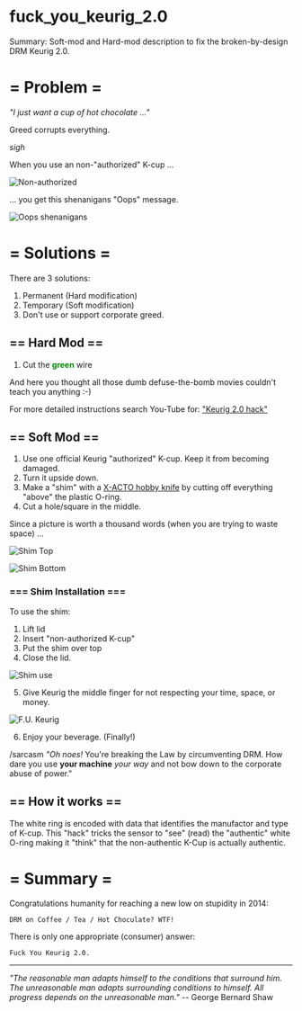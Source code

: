 # fuck_you_keurig_2.0
Summary: Soft-mod and Hard-mod description to fix the broken-by-design DRM Keurig 2.0.


# = Problem =

_"I just want a cup of hot chocolate ..."_

Greed corrupts everything.

*sigh*

When you use an non-"authorized" K-cup ...

 ![Non-authorized](0_choc_cup.jpg?raw=true)

... you get this shenanigans "Oops" message.

 ![Oops shenanigans](1_problem_oops.jpg?raw=true)


# = Solutions =

There are 3 solutions:

1. Permanent (Hard modification)
2. Temporary (Soft modification)
3. Don't use or support corporate greed.


## == Hard Mod ==

1. Cut the <font color="#080">**green**</font> wire 

 And here you thought all those dumb defuse-the-bomb movies couldn't teach you anything :-)

For more detailed instructions search You-Tube for: ["Keurig 2.0 hack"](https://www.youtube.com/results?search_query=keuring+2.0+hack)


## == Soft Mod ==

1. Use one official Keurig "authorized" K-cup.  Keep it from becoming damaged.
2. Turn it upside down.
3. Make a "shim" with a [X-ACTO hobby knife](https://www.google.com/search?q=X-Acto+hobby+knife&tbm=isch) by cutting off everything "above" the plastic O-ring.
4. Cut a hole/square in the middle.

Since a picture is worth a thousand words (when you are trying to waste space) ...

![Shim Top](2_solution_shim_top.jpg?raw=true)

![Shim Bottom](3_solution_shim_bot.jpg?raw=true)


### === Shim Installation ===

To use the shim:

1. Lift lid
2. Insert "non-authorized K-cup"
3. Put the shim over top
4. Close the lid.

 ![Shim use](4_use_shim.jpg?raw=true)

5. Give Keurig the middle finger for not respecting your time, space, or money.

 ![F.U. Keurig](5_success_menu.jpg?raw=true)

6. Enjoy your beverage. (Finally!) 

 /sarcasm _"Oh noes!_ You're breaking the Law by circumventing DRM. How dare you use **your machine** _your way_ and not bow down to the corporate abuse of power."


## == How it works ==

The white ring is encoded with data that identifies the manufactor and type of K-cup.
This "hack" tricks the sensor to "see" (read) the "authentic" white O-ring
making it "think" that the non-authentic K-Cup is actually authentic.


# = Summary =

Congratulations humanity for reaching a new low on stupidity in 2014:

    DRM on Coffee / Tea / Hot Choculate? WTF!

There is only one appropriate (consumer) answer:

    Fuck You Keurig 2.0.

---
_"The reasonable man adapts himself to the conditions that surround him._
_The unreasonable man adapts surrounding conditions to himself._
_All progress depends on the unreasonable man."_
  -- George Bernard Shaw

